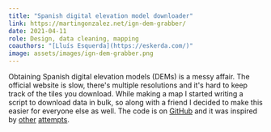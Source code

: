 ```yaml
---
title: "Spanish digital elevation model downloader"
link: https://martingonzalez.net/ign-dem-grabber/
date: 2021-04-11
role: Design, data cleaning, mapping
coauthors: "[Lluís Esquerda](https://eskerda.com/)"
image: assets/images/ign-dem-grabber.png
---
```


Obtaining Spanish digital elevation models (DEMs) is a messy affair. The official website is slow, there's multiple resolutions and it's hard to keep track of the tiles you download. While making a map I started writing a script to download data in bulk, so along with a friend I decided to make this easier for everyone else as well. The code is on [GitHub](https://github.com/martgnz/ign-dem-grabber) and it was inspired by [other](https://dwtkns.com/srtm30m/) [attempts](https://dwtkns.com/srtm/).